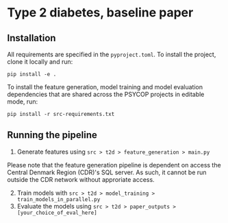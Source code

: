 # Type 2 diabetes, baseline paper
## Installation
All requirements are specified in the `pyproject.toml`. To install the project, clone it locally and run:

`pip install -e .`

To install the feature generation, model training and model evaluation dependencies that are shared across the PSYCOP projects in editable mode, run:

`pip install -r src-requirements.txt`

## Running the pipeline
1. Generate features using `src > t2d > feature_generation > main.py`

Please note that the feature generation pipeline is dependent on access the Central Denmark Region (CDR)'s SQL server. As such, it cannot be run outside the CDR network without approriate access.

2. Train models with `src > t2d > model_training > train_models_in_parallel.py`
3. Evaluate the models using `src > t2d > paper_outputs > [your_choice_of_eval_here]`
